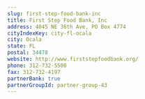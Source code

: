 ```yaml
---
slug: first-step-food-bank-inc
title: First Step Food Bank, Inc
address: 4045 NE 36th Ave, PO Box 4774
cityIndexKey: city-fl-ocala
city: Ocala
state: FL
postal: 34478
website: http://www.firststepfoodbank.org/
phone: 312-732-5500
fax: 312-732-4197
partnerBank: true
partnerGroupId: partner-group-43
---
```

